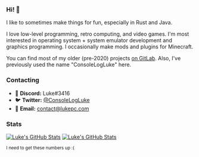 ### Hi! :wave:

I like to sometimes make things for fun, especially in Rust and Java.

<p>

I love low-level programming, retro computing, and video games.
I'm most interested in operating system + system emulator development and graphics programming.
I occasionally make mods and plugins for Minecraft.

</p>

<p>

You can find most of my older (pre-2020) projects [on GitLab](https://gitlab.com/devluke).
Also, I've previously used the name "ConsoleLogLuke" here.

</p>

### Contacting

* :space_invader: **Discord:** Luke#3416
* :bird: **Twitter:** [@ConsoleLogLuke](https://twitter.com/ConsoleLogLuke)
* :e-mail: **Email:** [contact@lukepc.com](mailto:contact@lukepc.com)

### Stats

[![Luke's GitHub Stats](https://github-readme-stats.vercel.app/api?username=TheLukeGuy&count_private=true&show_icons=true&custom_title=Luke%27s%20GitHub%20Stats&disable_animations=true&theme=gruvbox)](https://github.com/anuraghazra/github-readme-stats#gh-dark-mode-only)
[![Luke's GitHub Stats](https://github-readme-stats.vercel.app/api?username=TheLukeGuy&count_private=true&show_icons=true&custom_title=Luke%27s%20GitHub%20Stats&disable_animations=true&theme=gruvbox_light)](https://github.com/anuraghazra/github-readme-stats#gh-light-mode-only)

<sup>I need to get these numbers up :(</sup>
